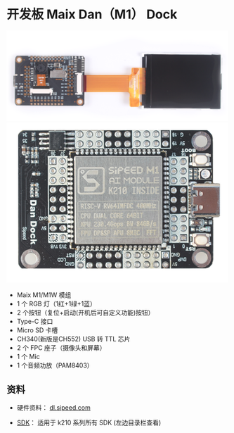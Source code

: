 开发板 Maix Dan（M1） Dock
===========


![dan dock](../../../assets/dan_dock_1.png)
![Dan dock](../../../assets/Dan_Dock.png)

* Maix M1/M1W 模组
* 1 个 RGB 灯（1红+1绿+1蓝）
* 2 个按钮（复位+启动(开机后可自定义功能)按钮）
* Type-C 接口
* Micro SD 卡槽
* CH340(新版是CH552) USB 转 TTL 芯片
* 2 个 FPC 座子（摄像头和屏幕）
* 1 个 Mic
* 1 个音频功放（PAM8403）


## 资料

* 硬件资料： [dl.sipeed.com](http://dl.sipeed.com/MAIX/HDK/Maix-Dock/)

* [SDK](http://localhost:4000/zh/k210/sdk/)： 适用于 k210 系列所有 SDK (左边目录栏查看)

